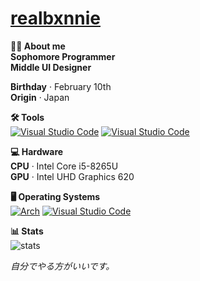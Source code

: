 # [realbxnnie](https://realbxnnie.github.io)

**🧑‍💻 About me**\
 **Sophomore Programmer**\
 **Middle UI Designer**
  
**Birthday** · February 10th\
**Origin** · Japan

**🛠 Tools**\
[![Visual Studio Code](https://custom-icon-badges.demolab.com/badge/Visual%20Studio%20Code-0033a6.svg?logo=vscode&logoColor=white)](#)
[![Visual Studio Code](https://custom-icon-badges.demolab.com/badge/XCode-005FFF.svg?logo=xcode&logoColor=white)](#)

**💻 Hardware**\
**CPU** · Intel Core i5-8265U\
**GPU** · Intel UHD Graphics 620

**🖥 Operating Systems**\
[![Arch](https://img.shields.io/badge/macOS%20Mojave-000FFF?logo=apple&logoColor=fff)](#) 
[![Visual Studio Code](https://custom-icon-badges.demolab.com/badge/Windows%2011-005FFF.svg?logo=windows11&logoColor=white)](#)

**📊 Stats**\
![stats](https://github-readme-stats.vercel.app/api?username=realbxnnie&show_icons=true&theme=dark)

_自分でやる方がいいです。_
